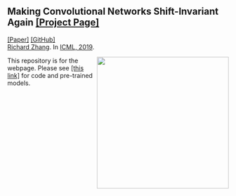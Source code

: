 ## <b>Making Convolutional Networks Shift-Invariant Again</b> [[Project Page]](http://richzhang.github.io/antialiased-cnns/) <br>
[[Paper]](https://arxiv.org/abs/1904.11486) [[GitHub]](https://github.com/adobe/antialiased-cnns) <br>
[Richard Zhang](https://richzhang.github.io/). In [ICML, 2019](https://arxiv.org/abs/1904.11486).

<img src='https://richzhang.github.io/antialiased-cnns/resources/gifs/00810.gif' align="right" width=300>

This repository is for the webpage. Please see [[this link]](https://github.com/adobe/antialiased-cnns) for code and pre-trained models.